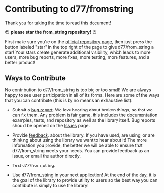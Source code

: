 # Contributing to d77/fromstring

Thank you for taking the time to read this document!

:heart_eyes: **please star the from_string repository!** :heart_eyes:

First make sure you're on the
[official repository page](https://github.com/daniele77/from_string/blob/master/CONTRIBUTING.md),
then just press the button labeled "star" in the top right of the page
to give d77/from_string a star! Your stars create generate additional visibility,
which leads to more users, more bug reports, more fixes, more testing,
more features, and a better product!

## Ways to Contribute

No contribution to d77/from_string is too big or too small! We are
always happy to see user participation in all of its forms.
Here are some of the ways that you can contribute (this is
by no means an exhaustive list):

* Submit a
  [bug report](https://github.com/daniele77/from_string/issues).
  We love hearing about broken things, so
  that we can fix them. Any problem is fair game, this includes
  the documentation examples, tests, and repository as well as the
  library itself. Bug reports should be opened on the
  [Issues](https://github.com/daniele77/from_string/issues) page.

* Provide
  [feedback](https://github.com/daniele77/from_string/issues).
  about the library. If you have used, are using,
  or are thinking about using the library we want to hear about it!
  The more information you provide, the better we will be able
  to ensure that d77/from_string meets your needs. You can provide feedback
  as an issue, or email the author directly.

* Test d77/from_string.

* Use d77/from_string in your next application! At the end of the day, it is the
  goal of the library to provide utility to users so the best way you
  can contribute is simply to use the library!
